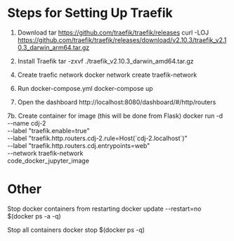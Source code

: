 # Steps for Setting Up Traefik

1. Download tar
https://github.com/traefik/traefik/releases
curl -LOJ https://github.com/traefik/traefik/releases/download/v2.10.3/traefik_v2.10.3_darwin_arm64.tar.gz


2. Install Traefik
tar -zxvf ./traefik_v2.10.3_darwin_amd64.tar.gz


<!-- 3. Run traefic.yml
docker run -d -p 8080:8080 -p 80:80 \
    -v $PWD/traefik.yml:/etc/traefik/traefik.yml traefik:v2.10 -->

4. Create traefic network
docker network create traefik-network

<!-- 5. Run traefik (dashboard)
./traefik --configFile=traefik.toml -->

6. Run docker-compose.yml
docker-compose up

7. Open the dashboard
http://localhost:8080/dashboard/#/http/routers

7b. Create container for image (this will be done from Flask)
docker run -d \
  --name cdj-2 \
  --label "traefik.enable=true" \
  --label "traefik.http.routers.cdj-2.rule=Host(\`cdj-2.localhost\`)" \
  --label "traefik.http.routers.cdj.entrypoints=web" \
  --network traefik-network \
  code_docker_jupyter_image



# Other

Stop docker containers from restarting
docker update --restart=no $(docker ps -a -q)
  

Stop all containers
docker stop $(docker ps -q)




